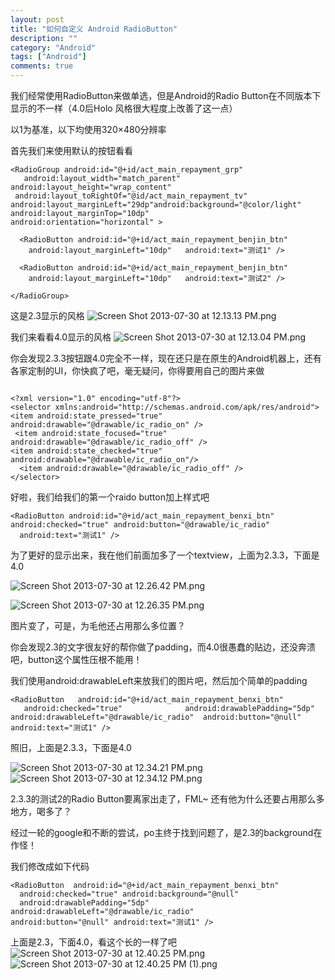 ```yaml
---
layout: post
title: "如何自定义 Android RadioButton"
description: ""
category: "Android"
tags: ["Android"]
comments: true
---
```

我们经常使用RadioButton来做单选，但是Android的Radio Button在不同版本下显示的不一样（4.0后Holo 风格很大程度上改善了这一点）

以1为基准，以下均使用320×480分辨率

首先我们来使用默认的按钮看看

```
<RadioGroup android:id="@+id/act_main_repayment_grp"
   android:layout_width="match_parent" android:layout_height="wrap_content"
 android:layout_toRightOf="@id/act_main_repayment_tv" android:layout_marginLeft="29dp"android:background="@color/light"  android:layout_marginTop="10dp"
android:orientation="horizontal" >

  <RadioButton android:id="@+id/act_main_repayment_benjin_btn"
    android:layout_marginLeft="10dp"   android:text="测试1" />

  <RadioButton android:id="@+id/act_main_repayment_benjin_btn"
    android:layout_marginLeft="10dp"   android:text="测试2" />

</RadioGroup>
```

这是2.3显示的风格
![Screen Shot 2013-07-30 at 12.13.13 PM.png](http://user-image.logdown.io/user/5050/blog/5043/post/161018/cQY2qkDkSEijsvkDOicL_Screen%20Shot%202013-07-30%20at%2012.13.13%20PM.png)

我们来看看4.0显示的风格
![Screen Shot 2013-07-30 at 12.13.04 PM.png](http://user-image.logdown.io/user/5050/blog/5043/post/161018/K3QnFYJ7TPOvF0nXA8cf_Screen%20Shot%202013-07-30%20at%2012.13.04%20PM.png)



你会发现2.3.3按钮跟4.0完全不一样，现在还只是在原生的Android机器上，还有各家定制的UI，你快疯了吧，毫无疑问，你得要用自己的图片来做

```建立 res/drawable/ic_radio.xml

<?xml version="1.0" encoding="utf-8"?>
<selector xmlns:android="http://schemas.android.com/apk/res/android">
<item android:state_pressed="true" android:drawable="@drawable/ic_radio_on" />
 <item android:state_focused="true" android:drawable="@drawable/ic_radio_off" />
<item android:state_checked="true" android:drawable="@drawable/ic_radio_on"/>
  <item android:drawable="@drawable/ic_radio_off" />
</selector>
```
好啦，我们给我们的第一个raido button加上样式吧

```
<RadioButton android:id="@+id/act_main_repayment_benxi_btn"  android:checked="true" android:button="@drawable/ic_radio"
  android:text="测试1" />
```

为了更好的显示出来，我在他们前面加多了一个textview，上面为2.3.3，下面是4.0

![Screen Shot 2013-07-30 at 12.26.42 PM.png](http://user-image.logdown.io/user/5050/blog/5043/post/161018/65iIwfymQeCILpsU5uG9_Screen%20Shot%202013-07-30%20at%2012.26.42%20PM.png)

![Screen Shot 2013-07-30 at 12.26.35 PM.png](http://user-image.logdown.io/user/5050/blog/5043/post/161018/xkkvhDQNQqeWsIgkTL4R_Screen%20Shot%202013-07-30%20at%2012.26.35%20PM.png)



图片变了，可是，为毛他还占用那么多位置？

你会发现2.3的文字很友好的帮你做了padding，而4.0很愚蠢的贴边，还没奔溃吧，button这个属性压根不能用！

我们使用android:drawableLeft来放我们的图片吧，然后加个简单的padding

```
<RadioButton   android:id="@+id/act_main_repayment_benxi_btn"
   android:checked="true"              android:drawablePadding="5dp" android:drawableLeft="@drawable/ic_radio"  android:button="@null" android:text="测试1" />
```

照旧，上面是2.3.3，下面是4.0

![Screen Shot 2013-07-30 at 12.34.21 PM.png](http://user-image.logdown.io/user/5050/blog/5043/post/161018/o9UTPsrVQ0q8iu5EtxLZ_Screen%20Shot%202013-07-30%20at%2012.34.21%20PM.png)
![Screen Shot 2013-07-30 at 12.34.12 PM.png](http://user-image.logdown.io/user/5050/blog/5043/post/161018/eZPDyjzRRKe4FZUD04ot_Screen%20Shot%202013-07-30%20at%2012.34.12%20PM.png)




2.3.3的测试2的Radio Button要离家出走了，FML~ 还有他为什么还要占用那么多地方，喝多了？

经过一轮的google和不断的尝试，po主终于找到问题了，是2.3的background在作怪！

我们修改成如下代码

```
<RadioButton  android:id="@+id/act_main_repayment_benxi_btn"
  android:checked="true" android:background="@null"
  android:drawablePadding="5dp" android:drawableLeft="@drawable/ic_radio"              android:button="@null" android:text="测试1" />
```

上面是2.3，下面4.0，看这个长的一样了吧
![Screen Shot 2013-07-30 at 12.40.25 PM.png](http://user-image.logdown.io/user/5050/blog/5043/post/161018/HkjBDGxSPGiWtGoWAyI6_Screen%20Shot%202013-07-30%20at%2012.40.25%20PM.png)
![Screen Shot 2013-07-30 at 12.40.25 PM (1).png](http://user-image.logdown.io/user/5050/blog/5043/post/161018/Q1rU9wedTiosi5AvVnRf_Screen%20Shot%202013-07-30%20at%2012.40.25%20PM%20(1).png)





